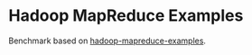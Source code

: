 # Hadoop MapReduce Examples

Benchmark based on [hadoop-mapreduce-examples](https://github.com/apache/hadoop/tree/trunk/hadoop-mapreduce-project/hadoop-mapreduce-examples).
